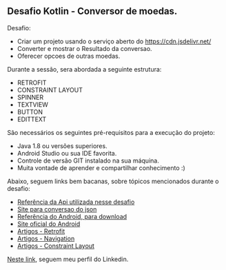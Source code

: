 <h2>Desafio Kotlin - Conversor de moedas.</h2>

Desafio:

* Criar um projeto usando o serviço aberto do https://cdn.jsdelivr.net/
* Converter e mostrar o Resultado da conversao. 
* Oferecer opcoes de outras moedas.

Durante a sessão, sera abordada a seguinte estrutura:

* RETROFIT
* CONSTRAINT LAYOUT
* SPINNER
* TEXTVIEW
* BUTTON
* EDITTEXT

São necessários os seguintes pré-requisitos para a execução do projeto:

* Java 1.8 ou versões superiores.
* Android Studio ou sua IDE favorita.
* Controle de versão GIT instalado na sua máquina.
* Muita vontade de aprender e compartilhar conhecimento :)

Abaixo, seguem links bem bacanas, sobre tópicos mencionados durante o desafio:

* [Referência da Api utilizada nesse desafio](https://cdn.jsdelivr.net/)
* [Site para conversao do json](https://www.jsonschema2pojo.org/)
* [Referência do Android, para download](https://developer.android.com/studio?gclsrc=aw.ds&gclid=CjwKCAjw3cSSBhBGEiwAVII0Z6c5VlwQmwxm9xTkx3n31Yoks0qt-s_610V5poFjtrHzxgatqIIxeRoC2usQAvD_BwE)
* [Site oficial do Android](https://developer.android.com/)
* [Artigos - Retrofit](https://medium.com/@alifyzfpires/consumindo-api-rest-com-retrofit-kotlin-no-android-abba52820cc)
* [Artigos - Navigation](https://medium.com/android-dev-br/usando-navigation-component-android-jetpack-e1356921b31d)
* [Artigos - Constraint Layout](https://medium.com/collabcode/implementando-telas-no-android-com-constraint-layout-13a90e44622f)

[Neste link](https://www.linkedin.com/in/devtvas/), seguem meu perfil do Linkedin.
